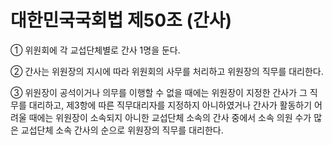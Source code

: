 # 대한민국국회법 제50조 (간사)

① 위원회에 각 교섭단체별로 간사 1명을 둔다.

② 간사는 위원장의 지시에 따라 위원회의 사무를 처리하고 위원장의 직무를 대리한다.

③ 위원장이 공석이거나 의무를 이행할 수 없을 때에는 위원장이 지정한 간사가 그 직무를 대리하고, 제3항에 따른 직무대리자를 지정하지 아니하였거나 간사가 활동하기 어려울 때에는 위원장이 소속되지 아니한 교섭단체 소속의 간사 중에서 소속 의원 수가 많은 교섭단체 소속 간사의 순으로 위원장의 직무를 대리한다.
